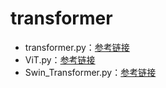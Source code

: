 # transformer
- transformer.py：[参考链接](https://github.com/DA-southampton/TRM_tutorial)
- ViT.py：[参考链接](https://github.com/DA-southampton/TRM_tutorial)
- Swin_Transformer.py：[参考链接](https://github.com/DA-southampton/TRM_tutorial)